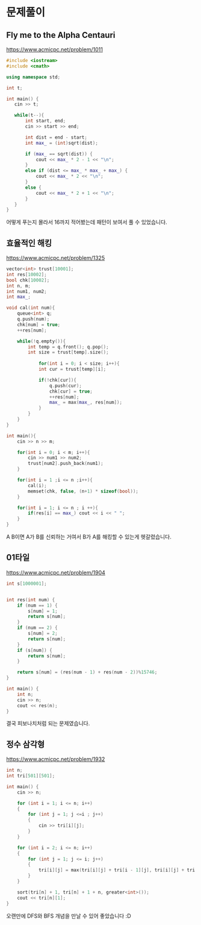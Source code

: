 ﻿
# 문제풀이
##  Fly me to the Alpha Centauri

https://www.acmicpc.net/problem/1011
 ```c++
#include <iostream>
#include <cmath>

using namespace std;

int t;

int main() {
    cin >> t;

    while(t--){
        int start, end;
        cin >> start >> end;

        int dist = end - start;  
        int max_ = (int)sqrt(dist);  

        if (max_ == sqrt(dist)) {
            cout << max_ * 2 - 1 << "\n";
        }
        else if (dist <= max_ * max_ + max_) {
            cout << max_ * 2 << "\n";
        }
        else {
            cout << max_ * 2 + 1 << "\n";
        }
    }
}
 ```
어떻게 푸는지 몰라서 16까지 적어봤는데 패턴이 보여서 풀 수 있었습니다.


##  효율적인 해킹
https://www.acmicpc.net/problem/1325
```c++
vector<int> trust[10001];
int res[10002];
bool chk[10002];
int n, m;
int num1, num2;
int max_;

void cal(int num){
    queue<int> q;
    q.push(num);
    chk[num] = true;
    ++res[num];

    while(!q.empty()){
        int temp = q.front(); q.pop();
        int size = trust[temp].size();
        
            for(int i = 0; i < size; i++){  
            int cur = trust[temp][i];

            if(!chk[cur]){
                q.push(cur);
                chk[cur] = true;
                ++res[num];
                max_ = max(max_, res[num]);
            }
        }
    }
}

int main(){
    cin >> n >> m;

    for(int i = 0; i < m; i++){
        cin >> num1 >> num2;
        trust[num2].push_back(num1);
    }

    for(int i = 1 ;i <= n ;i++){
        cal(i);
        memset(chk, false, (n+1) * sizeof(bool));
    }

    for(int i = 1; i <= n ; i ++){
        if(res[i] == max_) cout << i << " ";
    }
}
```
A B이면 A가 B를 신뢰하는 거여서 B가 A를 해킹할 수 있는게 헷갈렸습니다.



## 01타일


https://www.acmicpc.net/problem/1904
```c++
int s[1000001];


int res(int num) {
	if (num == 1) {
		s[num] = 1;
		return s[num];
	}
	if (num == 2) {
		s[num] = 2;
		return s[num];
	}
	if (s[num]) {
		return s[num];
	}

	return s[num] = (res(num - 1) + res(num - 2))%15746;
}

int main() {
	int n;
	cin >> n;
	cout << res(n);
}

```
결국 피보나치처럼 되는 문제였습니다.

##  정수 삼각형

https://www.acmicpc.net/problem/1932
```c++
int n;
int tri[501][501];

int main() {
	cin >> n;

	for (int i = 1; i <= n; i++)
	{
		for (int j = 1; j <=i ; j++)
		{
			cin >> tri[i][j];
		}
	}

	for (int i = 2; i <= n; i++)
	{
		for (int j = 1; j <= i; j++)
		{
			tri[i][j] = max(tri[i][j] + tri[i - 1][j], tri[i][j] + tri[i - 1][j - 1]);
		}
	}

	sort(tri[n] + 1, tri[n] + 1 + n, greater<int>());
	cout << tri[n][1];
}
```
오랜만에 DFS와 BFS 개념을 만날 수 있어 좋았습니다 :D


